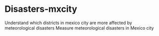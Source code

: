 # Disasters-mxcity
Understand which districts in mexico city are more affected by meteorological disasters 
Measure meteorological disasters in Mexico city
